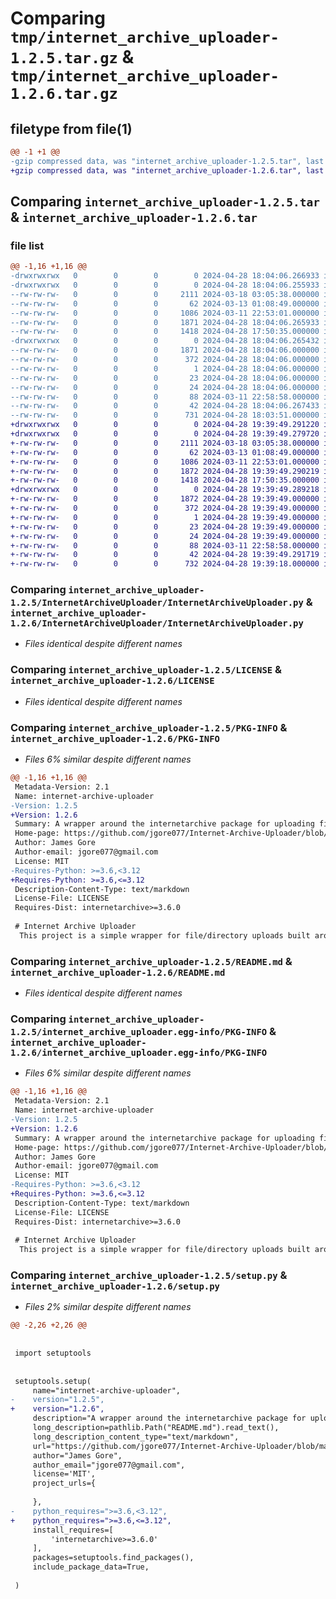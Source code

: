 # Comparing `tmp/internet_archive_uploader-1.2.5.tar.gz` & `tmp/internet_archive_uploader-1.2.6.tar.gz`

## filetype from file(1)

```diff
@@ -1 +1 @@
-gzip compressed data, was "internet_archive_uploader-1.2.5.tar", last modified: Sun Apr 28 18:04:06 2024, max compression
+gzip compressed data, was "internet_archive_uploader-1.2.6.tar", last modified: Sun Apr 28 19:39:49 2024, max compression
```

## Comparing `internet_archive_uploader-1.2.5.tar` & `internet_archive_uploader-1.2.6.tar`

### file list

```diff
@@ -1,16 +1,16 @@
-drwxrwxrwx   0        0        0        0 2024-04-28 18:04:06.266933 internet_archive_uploader-1.2.5/
-drwxrwxrwx   0        0        0        0 2024-04-28 18:04:06.255933 internet_archive_uploader-1.2.5/InternetArchiveUploader/
--rw-rw-rw-   0        0        0     2111 2024-03-18 03:05:38.000000 internet_archive_uploader-1.2.5/InternetArchiveUploader/InternetArchiveUploader.py
--rw-rw-rw-   0        0        0       62 2024-03-13 01:08:49.000000 internet_archive_uploader-1.2.5/InternetArchiveUploader/__init__.py
--rw-rw-rw-   0        0        0     1086 2024-03-11 22:53:01.000000 internet_archive_uploader-1.2.5/LICENSE
--rw-rw-rw-   0        0        0     1871 2024-04-28 18:04:06.265933 internet_archive_uploader-1.2.5/PKG-INFO
--rw-rw-rw-   0        0        0     1418 2024-04-28 17:50:35.000000 internet_archive_uploader-1.2.5/README.md
-drwxrwxrwx   0        0        0        0 2024-04-28 18:04:06.265432 internet_archive_uploader-1.2.5/internet_archive_uploader.egg-info/
--rw-rw-rw-   0        0        0     1871 2024-04-28 18:04:06.000000 internet_archive_uploader-1.2.5/internet_archive_uploader.egg-info/PKG-INFO
--rw-rw-rw-   0        0        0      372 2024-04-28 18:04:06.000000 internet_archive_uploader-1.2.5/internet_archive_uploader.egg-info/SOURCES.txt
--rw-rw-rw-   0        0        0        1 2024-04-28 18:04:06.000000 internet_archive_uploader-1.2.5/internet_archive_uploader.egg-info/dependency_links.txt
--rw-rw-rw-   0        0        0       23 2024-04-28 18:04:06.000000 internet_archive_uploader-1.2.5/internet_archive_uploader.egg-info/requires.txt
--rw-rw-rw-   0        0        0       24 2024-04-28 18:04:06.000000 internet_archive_uploader-1.2.5/internet_archive_uploader.egg-info/top_level.txt
--rw-rw-rw-   0        0        0       88 2024-03-11 22:58:58.000000 internet_archive_uploader-1.2.5/pyproject.toml
--rw-rw-rw-   0        0        0       42 2024-04-28 18:04:06.267433 internet_archive_uploader-1.2.5/setup.cfg
--rw-rw-rw-   0        0        0      731 2024-04-28 18:03:51.000000 internet_archive_uploader-1.2.5/setup.py
+drwxrwxrwx   0        0        0        0 2024-04-28 19:39:49.291220 internet_archive_uploader-1.2.6/
+drwxrwxrwx   0        0        0        0 2024-04-28 19:39:49.279720 internet_archive_uploader-1.2.6/InternetArchiveUploader/
+-rw-rw-rw-   0        0        0     2111 2024-03-18 03:05:38.000000 internet_archive_uploader-1.2.6/InternetArchiveUploader/InternetArchiveUploader.py
+-rw-rw-rw-   0        0        0       62 2024-03-13 01:08:49.000000 internet_archive_uploader-1.2.6/InternetArchiveUploader/__init__.py
+-rw-rw-rw-   0        0        0     1086 2024-03-11 22:53:01.000000 internet_archive_uploader-1.2.6/LICENSE
+-rw-rw-rw-   0        0        0     1872 2024-04-28 19:39:49.290219 internet_archive_uploader-1.2.6/PKG-INFO
+-rw-rw-rw-   0        0        0     1418 2024-04-28 17:50:35.000000 internet_archive_uploader-1.2.6/README.md
+drwxrwxrwx   0        0        0        0 2024-04-28 19:39:49.289218 internet_archive_uploader-1.2.6/internet_archive_uploader.egg-info/
+-rw-rw-rw-   0        0        0     1872 2024-04-28 19:39:49.000000 internet_archive_uploader-1.2.6/internet_archive_uploader.egg-info/PKG-INFO
+-rw-rw-rw-   0        0        0      372 2024-04-28 19:39:49.000000 internet_archive_uploader-1.2.6/internet_archive_uploader.egg-info/SOURCES.txt
+-rw-rw-rw-   0        0        0        1 2024-04-28 19:39:49.000000 internet_archive_uploader-1.2.6/internet_archive_uploader.egg-info/dependency_links.txt
+-rw-rw-rw-   0        0        0       23 2024-04-28 19:39:49.000000 internet_archive_uploader-1.2.6/internet_archive_uploader.egg-info/requires.txt
+-rw-rw-rw-   0        0        0       24 2024-04-28 19:39:49.000000 internet_archive_uploader-1.2.6/internet_archive_uploader.egg-info/top_level.txt
+-rw-rw-rw-   0        0        0       88 2024-03-11 22:58:58.000000 internet_archive_uploader-1.2.6/pyproject.toml
+-rw-rw-rw-   0        0        0       42 2024-04-28 19:39:49.291719 internet_archive_uploader-1.2.6/setup.cfg
+-rw-rw-rw-   0        0        0      732 2024-04-28 19:39:18.000000 internet_archive_uploader-1.2.6/setup.py
```

### Comparing `internet_archive_uploader-1.2.5/InternetArchiveUploader/InternetArchiveUploader.py` & `internet_archive_uploader-1.2.6/InternetArchiveUploader/InternetArchiveUploader.py`

 * *Files identical despite different names*

### Comparing `internet_archive_uploader-1.2.5/LICENSE` & `internet_archive_uploader-1.2.6/LICENSE`

 * *Files identical despite different names*

### Comparing `internet_archive_uploader-1.2.5/PKG-INFO` & `internet_archive_uploader-1.2.6/PKG-INFO`

 * *Files 6% similar despite different names*

```diff
@@ -1,16 +1,16 @@
 Metadata-Version: 2.1
 Name: internet-archive-uploader
-Version: 1.2.5
+Version: 1.2.6
 Summary: A wrapper around the internetarchive package for uploading files and directorys
 Home-page: https://github.com/jgore077/Internet-Archive-Uploader/blob/master/README.md
 Author: James Gore
 Author-email: jgore077@gmail.com
 License: MIT
-Requires-Python: >=3.6,<3.12
+Requires-Python: >=3.6,<=3.12
 Description-Content-Type: text/markdown
 License-File: LICENSE
 Requires-Dist: internetarchive>=3.6.0
 
 # Internet Archive Uploader
  This project is a simple wrapper for file/directory uploads built around the [Internet Archive](https://archive.org/developers/internetarchive/) library. To use it you must have an existing account on the Internet Archive.
```

### Comparing `internet_archive_uploader-1.2.5/README.md` & `internet_archive_uploader-1.2.6/README.md`

 * *Files identical despite different names*

### Comparing `internet_archive_uploader-1.2.5/internet_archive_uploader.egg-info/PKG-INFO` & `internet_archive_uploader-1.2.6/internet_archive_uploader.egg-info/PKG-INFO`

 * *Files 6% similar despite different names*

```diff
@@ -1,16 +1,16 @@
 Metadata-Version: 2.1
 Name: internet-archive-uploader
-Version: 1.2.5
+Version: 1.2.6
 Summary: A wrapper around the internetarchive package for uploading files and directorys
 Home-page: https://github.com/jgore077/Internet-Archive-Uploader/blob/master/README.md
 Author: James Gore
 Author-email: jgore077@gmail.com
 License: MIT
-Requires-Python: >=3.6,<3.12
+Requires-Python: >=3.6,<=3.12
 Description-Content-Type: text/markdown
 License-File: LICENSE
 Requires-Dist: internetarchive>=3.6.0
 
 # Internet Archive Uploader
  This project is a simple wrapper for file/directory uploads built around the [Internet Archive](https://archive.org/developers/internetarchive/) library. To use it you must have an existing account on the Internet Archive.
```

### Comparing `internet_archive_uploader-1.2.5/setup.py` & `internet_archive_uploader-1.2.6/setup.py`

 * *Files 2% similar despite different names*

```diff
@@ -2,26 +2,26 @@
 
 
 import setuptools
 
 
 setuptools.setup(
     name="internet-archive-uploader",
-    version="1.2.5",
+    version="1.2.6",
     description="A wrapper around the internetarchive package for uploading files and directorys",
     long_description=pathlib.Path("README.md").read_text(),
     long_description_content_type="text/markdown",
     url="https://github.com/jgore077/Internet-Archive-Uploader/blob/master/README.md",
     author="James Gore",
     author_email="jgore077@gmail.com",
     license='MIT',
     project_urls={
         
     },
-    python_requires=">=3.6,<3.12",
+    python_requires=">=3.6,<=3.12",
     install_requires=[
         'internetarchive>=3.6.0'
     ],
     packages=setuptools.find_packages(),
     include_package_data=True,
     
 )
```

